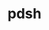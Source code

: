 ---
title: "pdsh"
layout: cache
categories: [package, v0.21.0]
meta: {"versions": ["2.31"], "compilers": ["gcc@=11.4.0", "gcc@=7.5.0", "gcc@=9.4.0", "oneapi@=2023.2.0"], "oss": ["ubuntu18.04", "ubuntu20.04", "ubuntu22.04"], "platforms": ["linux"], "targets": ["neoverse_v1", "ppc64le", "x86_64_v3"], "stacks": ["e4s", "e4s-neoverse_v1", "e4s-oneapi", "e4s-power", "radiuss", "root", "tutorial"], "num_specs": 6, "num_specs_by_stack": {"e4s-power": 1, "root": 6, "radiuss": 1, "e4s-neoverse_v1": 1, "e4s": 1, "e4s-oneapi": 1, "tutorial": 1}}
spec_details: [{"hash": "3y2f74z2xfgwktpmlogwshkxrizvgmxt", "compiler": "gcc@=9.4.0", "versions": ["2.31"], "os": "ubuntu20.04", "platform": "linux", "target": "ppc64le", "variants": ["build_system=autotools", "+ssh", "+static_modules"], "stacks": ["e4s-power", "root"], "size": "-", "tarball": "https://binaries.spack.io/v0.21.0/build_cache/linux-ubuntu20.04-ppc64le/gcc-9.4.0/pdsh-2.31/linux-ubuntu20.04-ppc64le-gcc-9.4.0-pdsh-2.31-3y2f74z2xfgwktpmlogwshkxrizvgmxt.spack"}, {"hash": "nzfvxdaoj2x5l77c3j7x6ky4wbshkjq2", "compiler": "gcc@=7.5.0", "versions": ["2.31"], "os": "ubuntu18.04", "platform": "linux", "target": "x86_64_v3", "variants": ["build_system=autotools", "+ssh", "+static_modules"], "stacks": ["root", "radiuss"], "size": "-", "tarball": "https://binaries.spack.io/v0.21.0/build_cache/linux-ubuntu18.04-x86_64_v3/gcc-7.5.0/pdsh-2.31/linux-ubuntu18.04-x86_64_v3-gcc-7.5.0-pdsh-2.31-nzfvxdaoj2x5l77c3j7x6ky4wbshkjq2.spack"}, {"hash": "crf2qw6ze26vf6eh42f6urkkugj2yrmr", "compiler": "gcc@=11.4.0", "versions": ["2.31"], "os": "ubuntu20.04", "platform": "linux", "target": "neoverse_v1", "variants": ["build_system=autotools", "+ssh", "+static_modules"], "stacks": ["e4s-neoverse_v1", "root"], "size": "-", "tarball": "https://binaries.spack.io/v0.21.0/build_cache/linux-ubuntu20.04-neoverse_v1/gcc-11.4.0/pdsh-2.31/linux-ubuntu20.04-neoverse_v1-gcc-11.4.0-pdsh-2.31-crf2qw6ze26vf6eh42f6urkkugj2yrmr.spack"}, {"hash": "vmwhj7fbzkeegds5nkdar3i4bqbctuuk", "compiler": "gcc@=11.4.0", "versions": ["2.31"], "os": "ubuntu20.04", "platform": "linux", "target": "x86_64_v3", "variants": ["build_system=autotools", "+ssh", "+static_modules"], "stacks": ["e4s", "root"], "size": "-", "tarball": "https://binaries.spack.io/v0.21.0/build_cache/linux-ubuntu20.04-x86_64_v3/gcc-11.4.0/pdsh-2.31/linux-ubuntu20.04-x86_64_v3-gcc-11.4.0-pdsh-2.31-vmwhj7fbzkeegds5nkdar3i4bqbctuuk.spack"}, {"hash": "gggmvcre75rbocamgmcwaz3j6tgrgv22", "compiler": "oneapi@=2023.2.0", "versions": ["2.31"], "os": "ubuntu20.04", "platform": "linux", "target": "x86_64_v3", "variants": ["build_system=autotools", "+ssh", "+static_modules"], "stacks": ["e4s-oneapi", "root"], "size": "-", "tarball": "https://binaries.spack.io/v0.21.0/build_cache/linux-ubuntu20.04-x86_64_v3/oneapi-2023.2.0/pdsh-2.31/linux-ubuntu20.04-x86_64_v3-oneapi-2023.2.0-pdsh-2.31-gggmvcre75rbocamgmcwaz3j6tgrgv22.spack"}, {"hash": "ier6vffxkh5ejrzpsqyp2k2aydpfdsya", "compiler": "gcc@=11.4.0", "versions": ["2.31"], "os": "ubuntu22.04", "platform": "linux", "target": "x86_64_v3", "variants": ["build_system=autotools", "+ssh", "+static_modules"], "stacks": ["root", "tutorial"], "size": "-", "tarball": "https://binaries.spack.io/v0.21.0/build_cache/linux-ubuntu22.04-x86_64_v3/gcc-11.4.0/pdsh-2.31/linux-ubuntu22.04-x86_64_v3-gcc-11.4.0-pdsh-2.31-ier6vffxkh5ejrzpsqyp2k2aydpfdsya.spack"}]
---